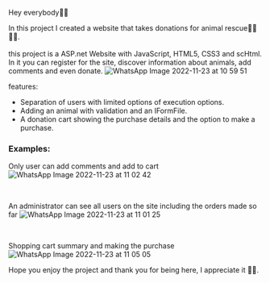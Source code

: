 Hey everybody👋🏼

In this project I created a website that takes donations for animal rescue🐧🐍🤟🏼.
<br><br>
this project is a ASP.net Website with JavaScript, HTML5, CSS3 and scHtml. <br>
In it you can register for the site, discover information about animals, add comments and even donate.
![WhatsApp Image 2022-11-23 at 10 59 51](https://user-images.githubusercontent.com/108794115/203512340-d412dafd-415e-4da6-9375-3d1849fbd645.jpeg)



features:
* Separation of users with limited options of execution options.
* Adding an animal with validation and an IFormFile.
* A donation cart showing the purchase details and the option to make a purchase.

<h3>Examples:</h3>

Only user can add comments and add to cart
![WhatsApp Image 2022-11-23 at 11 02 42](https://user-images.githubusercontent.com/108794115/203512269-b57fe22b-9d32-4103-87d6-3d54cd885d37.jpeg)


<br>

An administrator can see all users on the site including the orders made so far
![WhatsApp Image 2022-11-23 at 11 01 25](https://user-images.githubusercontent.com/108794115/203512306-0696e27c-35f8-4658-8e9d-070d55a906a6.jpeg)


<br>

Shopping cart summary and making the purchase
![WhatsApp Image 2022-11-23 at 11 05 05](https://user-images.githubusercontent.com/108794115/203512214-89a54d3a-c7b3-471c-b10a-dec1333562ac.jpeg)


Hope you enjoy the project
and thank you for being here, I appreciate it 🤟🏽.
